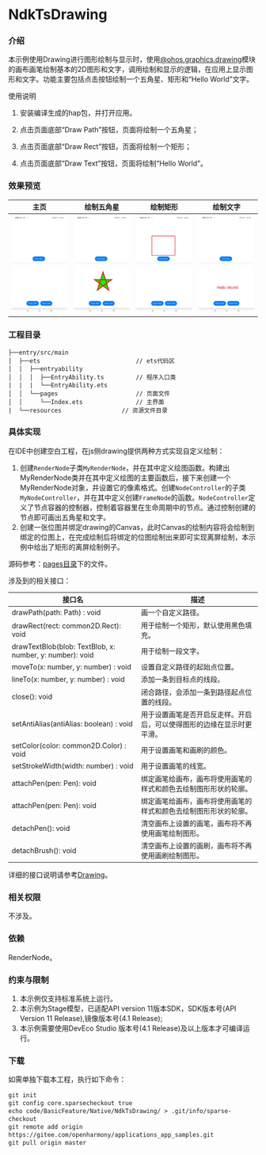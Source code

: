 # NdkTsDrawing

### 介绍

本示例使用Drawing进行图形绘制与显示时，使用[@ohos.graphics.drawing](https://gitee.com/openharmony/docs/blob/master/zh-cn/application-dev/reference/apis-arkgraphics2d/js-apis-graphics-drawing.md)模块的画布画笔绘制基本的2D图形和文字，调用绘制和显示的逻辑，在应用上显示图形和文字。功能主要包括点击按钮绘制一个五角星、矩形和“Hello World”文字。

使用说明

1. 安装编译生成的hap包，并打开应用。

2. 点击页面底部“Draw Path”按钮，页面将绘制一个五角星；

3. 点击页面底部“Draw Rect”按钮，页面将绘制一个矩形；

4. 点击页面底部“Draw Text”按钮，页面将绘制“Hello World”。

### 效果预览

| 主页                                 | 绘制五角星                                            | 绘制矩形                                            | 绘制文字                                            |
| ------------------------------------ | ----------------------------------------------- | ------------------------------------ | ------------------------------------ |
| ![main](screenshots/Index.jpeg) | ![Draw Path](screenshots/DrawPath.jpeg) | ![Draw Path](screenshots/DrawRect.jpeg) | ![Draw Path](screenshots/DrawText.jpeg) |

### 工程目录

```
├──entry/src/main
│  ├──ets                           // ets代码区
│  │  ├──entryability
│  │  │  ├──EntryAbility.ts         // 程序入口类
|  |  |  └──EntryAbility.ets
│  │  └──pages                      // 页面文件
│  │     └──Index.ets               // 主界面
|  └──resources         	    // 资源文件目录
```

### 具体实现

在IDE中创建空白工程，在js侧drawing提供两种方式实现自定义绘制：
1. 创建`RenderNode`子类`MyRenderNode`，并在其中定义绘图函数。构建出MyRenderNode类并在其中定义绘图的主要函数后，接下来创建一个MyRenderNode对象，并设置它的像素格式。创建`NodeController`的子类`MyNodeController`，并在其中定义创建`FrameNode`的函数。`NodeController`定义了节点容器的控制器，控制着容器里在生命周期中的节点。通过控制创建的节点即可画出五角星和文字。
2. 创建一张位图并绑定drawing的Canvas，此时Canvas的绘制内容将会绘制到绑定的位图上，在完成绘制后将绑定的位图绘制出来即可实现离屏绘制，本示例中给出了矩形的离屏绘制例子。

源码参考：[pages目录](entry/src/main/ets/pages)下的文件。

涉及到的相关接口：


| 接口名 | 描述 | 
| -------- | -------- |
| drawPath(path: Path) : void | 画一个自定义路径。 |
| drawRect(rect: common2D.Rect): void | 用于绘制一个矩形，默认使用黑色填充。 |
| drawTextBlob(blob: TextBlob, x: number, y: number): void | 用于绘制一段文字。 |
| moveTo(x: number, y: number) : void | 设置自定义路径的起始点位置。 |
| lineTo(x: number, y: number) : void | 添加一条到目标点的线段。 |
| close(): void | 闭合路径，会添加一条到路径起点位置的线段。 |
| setAntiAlias(antiAlias: boolean) : void | 用于设置画笔是否开启反走样。开启后，可以使得图形的边缘在显示时更平滑。|
| setColor(color: common2D.Color) : void | 用于设置画笔和画刷的颜色。|
| setStrokeWidth(width: number) : void | 用于设置画笔的线宽。|
| attachPen(pen: Pen): void | 绑定画笔给画布，画布将使用画笔的样式和颜色去绘制图形形状的轮廓。|
| attachPen(pen: Pen): void | 绑定画笔给画布，画布将使用画笔的样式和颜色去绘制图形形状的轮廓。|
| detachPen(): void | 清空画布上设置的画笔，画布将不再使用画笔绘制图形。|
| detachBrush(): void | 清空画布上设置的画刷，画布将不再使用画刷绘制图形。|

详细的接口说明请参考[Drawing](https://gitee.com/openharmony/docs/blob/master/zh-cn/application-dev/reference/apis-arkgraphics2d/js-apis-graphics-drawing.md)。

### 相关权限

不涉及。

### 依赖

RenderNode。

### 约束与限制

1. 本示例仅支持标准系统上运行。
2. 本示例为Stage模型，已适配API version 11版本SDK，SDK版本号(API Version 11 Release),镜像版本号(4.1 Release);
3. 本示例需要使用DevEco Studio 版本号(4.1 Release)及以上版本才可编译运行。
### 下载

如需单独下载本工程，执行如下命令：

```
git init
git config core.sparsecheckout true
echo code/BasicFeature/Native/NdkTsDrawing/ > .git/info/sparse-checkout
git remote add origin https://gitee.com/openharmony/applications_app_samples.git
git pull origin master
```